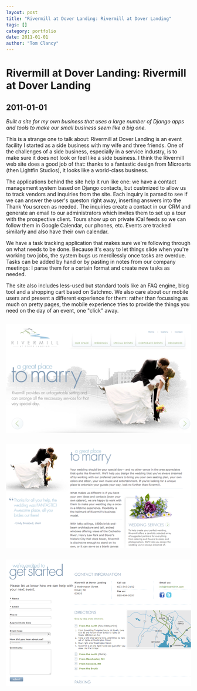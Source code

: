 ```yaml
---
layout: post
title: "Rivermill at Dover Landing: Rivermill at Dover Landing"
tags: []
category: portfolio
date: 2011-01-01
author: "Tom Clancy"
---
```


# Rivermill at Dover Landing: Rivermill at Dover Landing

## 2011-01-01

_Built a site for my own business that uses a large number of Django apps and tools to make our small business seem like a big one._

<p>This is a strange one to talk about: Rivermill at Dover Landing is an event facility I started as a side business with my wife and three friends. One of the challenges of a side business, especially in a service industry, is to make sure it does not look or feel like a side business. I think the Rivermill web site does a good job of that: thanks to a fantastic design from Microarts (then Lightfin Studios), it looks like a world-class business.&nbsp;</p>
<p>The applications behind the site help it run like one: we have a contact management system based on Django contacts, but custmized to allow us to track vendors and inquiries from the site. Each inquiry is parsed to see if we can answer the user's queston right away, inserting answers into the Thank You screen as needed. The inquiries create a contact in our CRM and generate an email to our administrators which invites them to set up a tour with the prospective client. Tours show up on private iCal feeds so we can follow them in Google Calendar, our phones, etc. Events are tracked similarly and also have their own calendar.</p>
<p>We have a task tracking application that makes sure we're following through on what needs to be done. Because it's easy to let things slide when you're working two jobs, the system bugs us mercilessly once tasks are overdue. Tasks can be added by hand or by pasting in notes from our company meetings: I parse them for a certain format and create new tasks as needed.</p>
<p>The site also includes less-used but standard tools like an FAQ engine, blog tool and a shopping cart based on Satchmo. We also care about our mobile users and present a different experience for them: rather than focussing as much on pretty pages, the mobile experience tries to provide the things you need on the day of an event, one "click" away.</p><img src="/assets/portfolio/homepage.png" alt="Homepage " style="margin: 1em 0" />
<img src="/assets/portfolio/marry.png" alt="Weddings " style="margin: 1em 0" />
<img src="/assets/portfolio/contact.png" alt="Contact " style="margin: 1em 0" />

